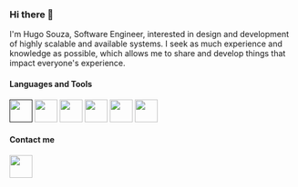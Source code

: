 ### Hi there 👋

I'm Hugo Souza, Software Engineer, interested in design and development of highly scalable and available systems. I seek as much experience and knowledge as possible, which allows me to share and develop things that impact everyone's experience.

#### Languages and Tools

[<img src="https://cdn.jsdelivr.net/gh/devicons/devicon/icons/nodejs/nodejs-original.svg" width="40" height="40" />]()
<img src="https://cdn.jsdelivr.net/gh/devicons/devicon/icons/go/go-original.svg" width="40" height="40" />
<img src="https://cdn.jsdelivr.net/gh/devicons/devicon/icons/git/git-original.svg" width="40" height="40" />
<img src="https://cdn.jsdelivr.net/gh/devicons/devicon/icons/postgresql/postgresql-original.svg" width="40" height="40" />
<img src="https://cdn.jsdelivr.net/gh/devicons/devicon/icons/mongodb/mongodb-original.svg" width="40" height="40" />
<img src="https://cdn.jsdelivr.net/gh/devicons/devicon/icons/docker/docker-original.svg" width="40" height="40" />

#### Contact me

[<img src="https://cdn.jsdelivr.net/gh/devicons/devicon/icons/linkedin/linkedin-original.svg" width="40" height="40" />](https://www.linkedin.com/in/hugosrc)
